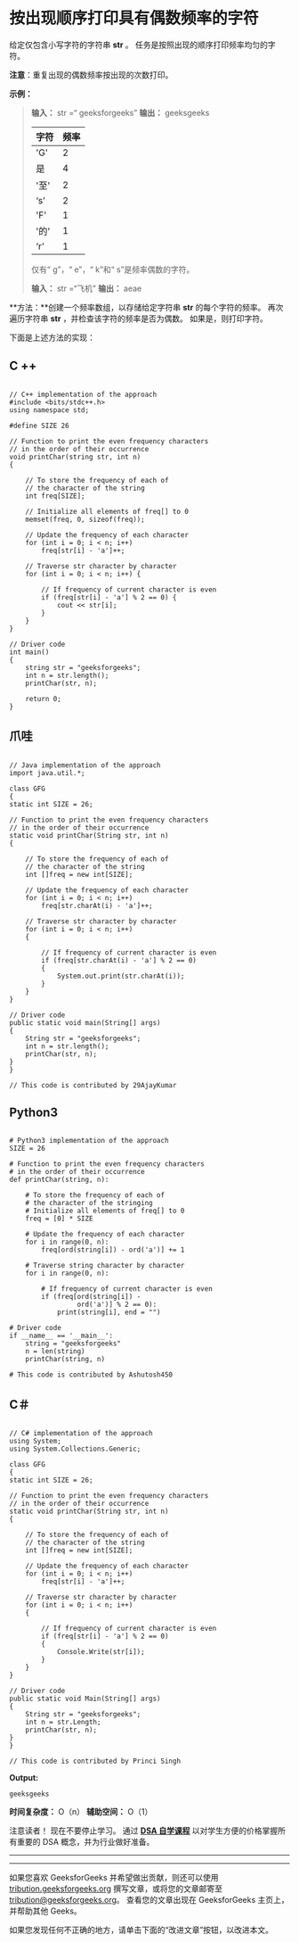 # 按出现顺序打印具有偶数频率的字符

给定仅包含小写字符的字符串 **str** 。 任务是按照出现的顺序打印频率均匀的字符。

**注意**：重复出现的偶数频率按出现的次数打印。

**示例：**

> **输入：** str =“ geeksforgeeks”
> **输出：** geeksgeeks
> 
> | 字符 | 频率 |
> | --- | --- |
> | 'G' | 2 |
> | 是 | 4 |
> | '至' | 2 |
> | ‘s’ | 2 |
> | 'F' | 1 |
> | '的' | 1 |
> | ‘r’ | 1 |
> 
> 仅有“ g”，“ e”，“ k”和“ s”是频率偶数的字符。
> 
> **输入：** str =“飞机”
> **输出：** aeae

**方法：**创建一个频率数组，以存储给定字符串 **str** 的每个字符的频率。 再次遍历字符串 **str** ，并检查该字符的频率是否为偶数。 如果是，则打印字符。

下面是上述方法的实现：

## C ++

```

// C++ implementation of the approach 
#include <bits/stdc++.h> 
using namespace std; 

#define SIZE 26 

// Function to print the even frequency characters 
// in the order of their occurrence 
void printChar(string str, int n) 
{ 

    // To store the frequency of each of 
    // the character of the string 
    int freq[SIZE]; 

    // Initialize all elements of freq[] to 0 
    memset(freq, 0, sizeof(freq)); 

    // Update the frequency of each character 
    for (int i = 0; i < n; i++) 
        freq[str[i] - 'a']++; 

    // Traverse str character by character 
    for (int i = 0; i < n; i++) { 

        // If frequency of current character is even 
        if (freq[str[i] - 'a'] % 2 == 0) { 
            cout << str[i]; 
        } 
    } 
} 

// Driver code 
int main() 
{ 
    string str = "geeksforgeeks"; 
    int n = str.length(); 
    printChar(str, n); 

    return 0; 
} 

```

## 爪哇

```

// Java implementation of the approach 
import java.util.*; 

class GFG  
{ 
static int SIZE = 26; 

// Function to print the even frequency characters 
// in the order of their occurrence 
static void printChar(String str, int n) 
{ 

    // To store the frequency of each of 
    // the character of the string 
    int []freq = new int[SIZE]; 

    // Update the frequency of each character 
    for (int i = 0; i < n; i++) 
        freq[str.charAt(i) - 'a']++; 

    // Traverse str character by character 
    for (int i = 0; i < n; i++)  
    { 

        // If frequency of current character is even 
        if (freq[str.charAt(i) - 'a'] % 2 == 0) 
        { 
            System.out.print(str.charAt(i)); 
        } 
    } 
} 

// Driver code 
public static void main(String[] args) 
{ 
    String str = "geeksforgeeks"; 
    int n = str.length(); 
    printChar(str, n); 
} 
}  

// This code is contributed by 29AjayKumar 

```

## Python3

```

# Python3 implementation of the approach 
SIZE = 26

# Function to print the even frequency characters 
# in the order of their occurrence 
def printChar(string, n): 

    # To store the frequency of each of 
    # the character of the stringing 
    # Initialize all elements of freq[] to 0 
    freq = [0] * SIZE 

    # Update the frequency of each character 
    for i in range(0, n): 
        freq[ord(string[i]) - ord('a')] += 1

    # Traverse string character by character 
    for i in range(0, n):  

        # If frequency of current character is even 
        if (freq[ord(string[i]) - 
                 ord('a')] % 2 == 0): 
            print(string[i], end = "") 

# Driver code 
if __name__ == '__main__': 
    string = "geeksforgeeks"
    n = len(string) 
    printChar(string, n) 

# This code is contributed by Ashutosh450 

```

## C＃

```

// C# implementation of the approach 
using System; 
using System.Collections.Generic; 

class GFG  
{ 
static int SIZE = 26; 

// Function to print the even frequency characters 
// in the order of their occurrence 
static void printChar(String str, int n) 
{ 

    // To store the frequency of each of 
    // the character of the string 
    int []freq = new int[SIZE]; 

    // Update the frequency of each character 
    for (int i = 0; i < n; i++) 
        freq[str[i] - 'a']++; 

    // Traverse str character by character 
    for (int i = 0; i < n; i++)  
    { 

        // If frequency of current character is even 
        if (freq[str[i] - 'a'] % 2 == 0) 
        { 
            Console.Write(str[i]); 
        } 
    } 
} 

// Driver code 
public static void Main(String[] args) 
{ 
    String str = "geeksforgeeks"; 
    int n = str.Length; 
    printChar(str, n); 
} 
} 

// This code is contributed by Princi Singh 

```

**Output:**

```
geeksgeeks

```

**时间复杂度：** O（n）
**辅助空间：** O（1）

注意读者！ 现在不要停止学习。 通过 [**DSA 自学课程**](https://practice.geeksforgeeks.org/courses/dsa-self-paced?utm_source=geeksforgeeks&utm_medium=article&utm_campaign=gfg_article_dsa_content_bottom) 以对学生方便的价格掌握所有重要的 DSA 概念，并为行业做好准备。

* * *

* * *

如果您喜欢 GeeksforGeeks 并希望做出贡献，则还可以使用 [tribution.geeksforgeeks.org](https://contribute.geeksforgeeks.org/) 撰写文章，或将您的文章邮寄至 tribution@geeksforgeeks.org。 查看您的文章出现在 GeeksforGeeks 主页上，并帮助其他 Geeks。

如果您发现任何不正确的地方，请单击下面的“改进文章”按钮，以改进本文。